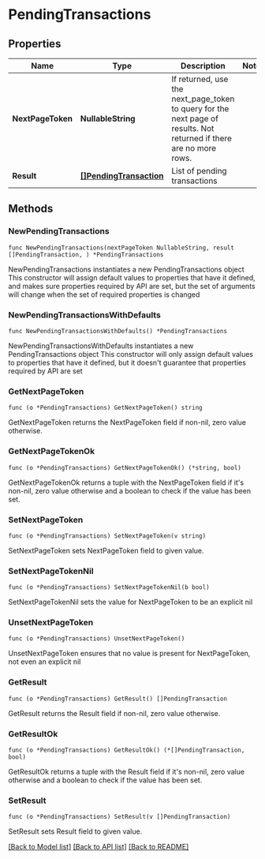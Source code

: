 # PendingTransactions

## Properties

Name | Type | Description | Notes
------------ | ------------- | ------------- | -------------
**NextPageToken** | **NullableString** | If returned, use the next_page_token to query for the next page of results. Not returned if there are no more rows. | 
**Result** | [**[]PendingTransaction**](PendingTransaction.md) | List of pending transactions | 

## Methods

### NewPendingTransactions

`func NewPendingTransactions(nextPageToken NullableString, result []PendingTransaction, ) *PendingTransactions`

NewPendingTransactions instantiates a new PendingTransactions object
This constructor will assign default values to properties that have it defined,
and makes sure properties required by API are set, but the set of arguments
will change when the set of required properties is changed

### NewPendingTransactionsWithDefaults

`func NewPendingTransactionsWithDefaults() *PendingTransactions`

NewPendingTransactionsWithDefaults instantiates a new PendingTransactions object
This constructor will only assign default values to properties that have it defined,
but it doesn't guarantee that properties required by API are set

### GetNextPageToken

`func (o *PendingTransactions) GetNextPageToken() string`

GetNextPageToken returns the NextPageToken field if non-nil, zero value otherwise.

### GetNextPageTokenOk

`func (o *PendingTransactions) GetNextPageTokenOk() (*string, bool)`

GetNextPageTokenOk returns a tuple with the NextPageToken field if it's non-nil, zero value otherwise
and a boolean to check if the value has been set.

### SetNextPageToken

`func (o *PendingTransactions) SetNextPageToken(v string)`

SetNextPageToken sets NextPageToken field to given value.


### SetNextPageTokenNil

`func (o *PendingTransactions) SetNextPageTokenNil(b bool)`

 SetNextPageTokenNil sets the value for NextPageToken to be an explicit nil

### UnsetNextPageToken
`func (o *PendingTransactions) UnsetNextPageToken()`

UnsetNextPageToken ensures that no value is present for NextPageToken, not even an explicit nil
### GetResult

`func (o *PendingTransactions) GetResult() []PendingTransaction`

GetResult returns the Result field if non-nil, zero value otherwise.

### GetResultOk

`func (o *PendingTransactions) GetResultOk() (*[]PendingTransaction, bool)`

GetResultOk returns a tuple with the Result field if it's non-nil, zero value otherwise
and a boolean to check if the value has been set.

### SetResult

`func (o *PendingTransactions) SetResult(v []PendingTransaction)`

SetResult sets Result field to given value.



[[Back to Model list]](../../README.md#documentation-for-models) [[Back to API list]](../../README.md#documentation-for-api-endpoints) [[Back to README]](../../README.md)


